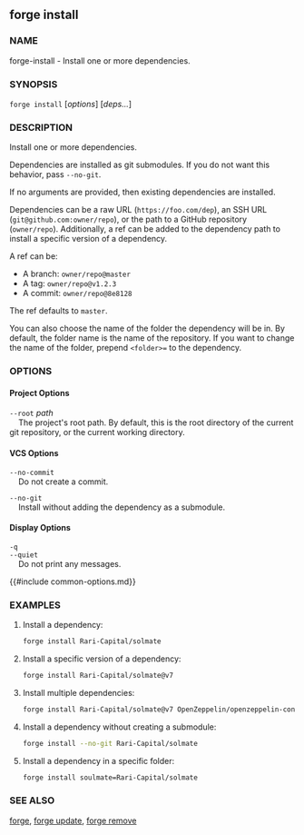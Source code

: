 ## forge install

### NAME

forge-install - Install one or more dependencies.

### SYNOPSIS

``forge install`` [*options*] [*deps...*]

### DESCRIPTION

Install one or more dependencies.

Dependencies are installed as git submodules. If you do not want this behavior, pass `--no-git`.

If no arguments are provided, then existing dependencies are installed.

Dependencies can be a raw URL (`https://foo.com/dep`), an SSH URL (`git@github.com:owner/repo`), or the path to a GitHub repository (`owner/repo`).
Additionally, a ref can be added to the dependency path to install a specific version of a dependency.

A ref can be:

- A branch: `owner/repo@master`
- A tag: `owner/repo@v1.2.3`
- A commit: `owner/repo@8e8128`

The ref defaults to `master`.

You can also choose the name of the folder the dependency will be in. By default, the folder name is the name of
the repository. If you want to change the name of the folder, prepend `<folder>=` to the dependency.

### OPTIONS

#### Project Options

`--root` *path*  
&nbsp;&nbsp;&nbsp;&nbsp;The project's root path. By default, this is the root directory of the current git repository, or the current working directory.

#### VCS Options

`--no-commit`  
&nbsp;&nbsp;&nbsp;&nbsp;Do not create a commit.

`--no-git`  
&nbsp;&nbsp;&nbsp;&nbsp;Install without adding the dependency as a submodule.

#### Display Options

`-q`  
`--quiet`  
&nbsp;&nbsp;&nbsp;&nbsp;Do not print any messages.

{{#include common-options.md}}

### EXAMPLES

1. Install a dependency:
    ```sh
    forge install Rari-Capital/solmate
    ```

2. Install a specific version of a dependency:
    ```sh
    forge install Rari-Capital/solmate@v7
    ```

3. Install multiple dependencies:
    ```sh
    forge install Rari-Capital/solmate@v7 OpenZeppelin/openzeppelin-contracts
    ```

4. Install a dependency without creating a submodule:
    ```sh
    forge install --no-git Rari-Capital/solmate
    ```

5. Install a dependency in a specific folder:
    ```sh
    forge install soulmate=Rari-Capital/solmate
    ```

### SEE ALSO

[forge](./forge.md), [forge update](./forge-update.md), [forge remove](./forge-remove.md)
